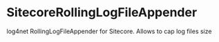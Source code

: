 # SitecoreRollingLogFileAppender
log4net RollingLogFileAppender for Sitecore. Allows to cap log files size
